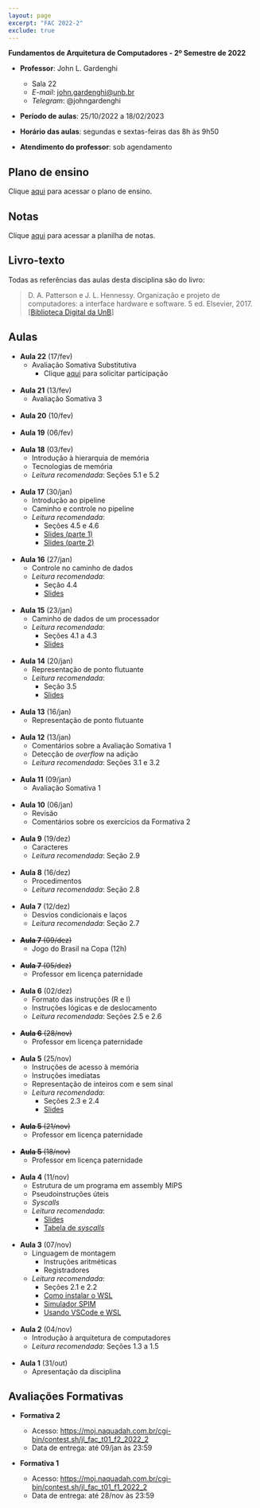 ```yaml
---
layout: page
excerpt: "FAC 2022-2"
exclude: true
---
```


**Fundamentos de Arquitetura de Computadores - 2º Semestre de 2022**

* **Professor**: John L. Gardenghi
  + Sala 22
  + *E-mail*: john.gardenghi@unb.br
  + *Telegram*: @johngardenghi

* **Período de aulas**: 25/10/2022 a 18/02/2023
* **Horário das aulas**: segundas e sextas-feiras das 8h às 9h50
* **Atendimento do professor**: sob agendamento

## Plano de ensino

Clique <a href="plano_fac_2022_2.pdf" target="_blank">aqui</a> para acessar o plano de ensino.

## Notas

Clique [aqui](notas.html) para acessar a planilha de notas.

## Livro-texto

Todas as referências das aulas desta disciplina são do livro:

> D. A. Patterson e J. L. Hennessy. Organização e projeto de computadores: a interface hardware e software. 5 ed. Elsevier, 2017. [<a href="https://integrada.minhabiblioteca.com.br/books/9788535287943" target="_blank">Biblioteca Digital da UnB</a>]

## Aulas

* **Aula 22** (17/fev)
  + Avaliação Somativa Substitutiva
    + Clique <a href="https://forms.microsoft.com/r/MAnYAhEnmS" target="_blank">aqui</a> para solicitar participação
<br><br>
* **Aula 21** (13/fev)
  + Avaliação Somativa 3
<br><br>
* **Aula 20** (10/fev)
<br><br>
* **Aula 19** (06/fev)
<br><br>
* **Aula 18** (03/fev)
  + Introdução à hierarquia de memória
  + Tecnologias de memória
  + *Leitura recomendada*: Seções 5.1 e 5.2
<br><br>
* **Aula 17** (30/jan)
  + Introdução ao pipeline
  + Caminho e controle no pipeline
  + *Leitura recomendada*:
    + Seções 4.5 e 4.6
    + [Slides (parte 1)](4_arquitetura-processador_aula03.pdf)
    + [Slides (parte 2)](4_arquitetura-processador_aula04.pdf)
<br><br>
* **Aula 16** (27/jan)
  + Controle no caminho de dados
  + *Leitura recomendada*:
    + Seção 4.4
    + [Slides](4_arquitetura-processador_aula02.pdf)
<br><br>
* **Aula 15** (23/jan)
  + Caminho de dados de um processador
  + *Leitura recomendada*:
    + Seções 4.1 a 4.3
    + [Slides](4_arquitetura-processador_aula01.pdf)
<br><br>
* **Aula 14** (20/jan)
  + Representação de ponto flutuante
  + *Leitura recomendada*:
    + Seção 3.5
    + [Slides](3_aritmetica_computacional_aula-05.pdf)
<br><br>
* **Aula 13** (16/jan)
  + Representação de ponto flutuante
<br><br>
* **Aula 12** (13/jan)
  + Comentários sobre a Avaliação Somativa 1
  + Detecção de *overflow* na adição
  + *Leitura recomendada*: Seções 3.1 e 3.2
<br><br>
* **Aula 11** (09/jan)
  + Avaliação Somativa 1
<br><br>
* **Aula 10** (06/jan)
  + Revisão
  + Comentários sobre os exercícios da Formativa 2
<br><br>
* **Aula 9** (19/dez)
  + Caracteres
  + *Leitura recomendada*: Seção 2.9
<br><br>
* **Aula 8** (16/dez)
  + Procedimentos
  + *Leitura recomendada*: Seção 2.8
<br><br>
* **Aula 7** (12/dez)
  + Desvios condicionais e laços
  + *Leitura recomendada*: Seção 2.7
<br><br>
* ~~**Aula 7** (09/dez)~~
  + Jogo do Brasil na Copa (12h)
<br><br>
* ~~**Aula 7** (05/dez)~~
  + Professor em licença paternidade
<br><br>
* **Aula 6** (02/dez)
  + Formato das instruções (R e I)
  + Instruções lógicas e de deslocamento
  + *Leitura recomendada*: Seções 2.5 e 2.6
<br><br>
* ~~**Aula 6** (28/nov)~~
  + Professor em licença paternidade
<br><br>
* **Aula 5** (25/nov)
  + Instruções de acesso à memória
  + Instruções imediatas
  + Representação de inteiros com e sem sinal
  + *Leitura recomendada*:
    + Seções 2.3 e 2.4
    + <a href="2_linguagem_montagem_aula-02.pdf" target="_blank">Slides</a>
<br><br>
* ~~**Aula 5** (21/nov)~~
  + Professor em licença paternidade
<br><br>
* ~~**Aula 5** (18/nov)~~
  + Professor em licença paternidade
<br><br>
* **Aula 4** (11/nov)
  + Estrutura de um programa em assembly MIPS
  + Pseudoinstruções úteis
  + *Syscalls*
  + *Leitura recomendada*:
    + <a href="2_linguagem_montagem_aula-01.pdf" target="_blank">Slides</a>
    + <a href="https://www.doc.ic.ac.uk/lab/secondyear/spim/node8.html" target="_blank">Tabela de *syscalls*</a>
<br><br>
* **Aula 3** (07/nov)
  + Linguagem de montagem
    + Instruções aritméticas
    + Registradores
  + *Leitura recomendada*:
    + Seções 2.1 e 2.2
    + <a href="https://docs.microsoft.com/pt-br/windows/wsl/install" target="_blank">Como instalar o WSL</a>
    + <a href="https://spimsimulator.sourceforge.net/" target="_blank">Simulador SPIM</a>
    + <a href="https://learn.microsoft.com/pt-br/windows/wsl/tutorials/wsl-vscode">Usando VSCode e WSL</a>
<br><br>
* **Aula 2** (04/nov)
  + Introdução à arquitetura de computadores
  + *Leitura recomendada*: Seções 1.3 a 1.5
<br><br>
* **Aula 1** (31/out)
  + Apresentação da disciplina

## Avaliações Formativas

* **Formativa 2**
  + Acesso: <a href="https://moj.naquadah.com.br/cgi-bin/contest.sh/jl_fac_t01_f2_2022_2" target="_blank">https://moj.naquadah.com.br/cgi-bin/contest.sh/jl_fac_t01_f2_2022_2</a>
  + Data de entrega: até 09/jan às 23:59

* **Formativa 1**
  + Acesso: <a href="https://moj.naquadah.com.br/cgi-bin/contest.sh/jl_fac_t01_f1_2022_2" target="_blank">https://moj.naquadah.com.br/cgi-bin/contest.sh/jl_fac_t01_f1_2022_2</a>
  + Data de entrega: até 28/nov às 23:59
